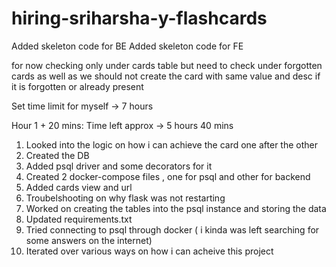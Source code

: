 # hiring-sriharsha-y-flashcards

Added skeleton code for BE
Added skeleton code for FE


for now checking only under cards table but need to check under forgotten cards as well as we should not create the card with same value and desc if it is forgotten or already present

Set time limit for myself -> 7 hours 

Hour 1 + 20 mins:  Time left approx -> 5 hours 40 mins

1. Looked into the logic on how i can achieve the card one after the other
2. Created the DB
3. Added psql driver and some decorators for it
4. Created 2 docker-compose files , one for psql and other for backend
5. Added cards view and url
6. Troubelshooting on why flask was not restarting
7. Worked on creating the tables into the psql instance and storing the data
8. Updated requirements.txt 
9. Tried connecting to psql through docker ( i kinda was left searching for some answers on the internet)
10. Iterated over various ways on how  i can acheive this project


